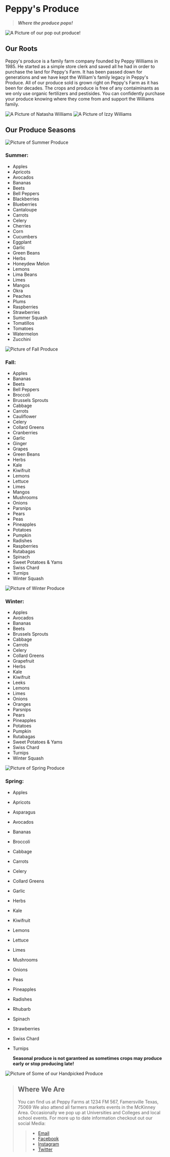 # Peppy's Produce

> ***Where the produce pops!***

![A Picture of our pop out produce!](/assets/peppys_pop_out.jpg "Peppy's Pop out Produce")

## Our Roots
Peppy's produce is a family farm company founded by Peppy Williams in 1985. He started as a simple store clerk and saved all he had in order to purchase the land for Peppy's Farm. It has been passed down for generations and we have kept the William's family legacy in Peppy's Produce. All of our produce sold is grown right on Peppy's Farm as it has been for decades. The crops and produce is free of any contaiminants as we only use organic fertilizers and pestisides. You can confidently purchase your produce knowing where they come from and support the Williams family. 

![A Picture of Natasha Williams](/assets/natasha.jpg "Natasha Williams") 
![A Picture of Izzy Williams](/assets/izzy.jpg "Izzy Williams")

## Our Produce Seasons

![Picture of Summer Produce](/assets/summer.jpg "Some of our Summer Produce")

### Summer:

  - Apples
  - Apricots
  - Avocados
  - Bananas
  - Beets
  - Bell Peppers
  - Blackberries
  - Blueberries
  - Cantaloupe
  - Carrots
  - Celery
  - Cherries
  - Corn
  - Cucumbers
  - Eggplant
  - Garlic
  - Green Beans
  - Herbs
  - Honeydew Melon
  - Lemons
  - Lima Beans
  - Limes
  - Mangos
  - Okra
  - Peaches
  - Plums
  - Raspberries
  - Strawberries
  - Summer Squash
  - Tomatillos
  - Tomatoes
  - Watermelon
  - Zucchini

![Picture of Fall Produce](/assets/fall_veggies.jpg "Some of our Fall Produce")

### Fall:

  - Apples
  - Bananas
  - Beets
  - Bell Peppers
  - Broccoli
  - Brussels Sprouts
  - Cabbage
  - Carrots
  - Cauliflower
  - Celery
  - Collard Greens
  - Cranberries
  - Garlic
  - Ginger
  - Grapes
  - Green Beans
  - Herbs
  - Kale
  - Kiwifruit
  - Lemons
  - Lettuce
  - Limes
  - Mangos
  - Mushrooms
  - Onions
  - Parsnips
  - Pears
  - Peas
  - Pineapples
  - Potatoes
  - Pumpkin
  - Radishes
  - Raspberries
  - Rutabagas
  - Spinach
  - Sweet Potatoes & Yams
  - Swiss Chard
  - Turnips
  - Winter Squash
   
   
![Picture of Winter Produce](/assets/winter.png "Some of our Winter Produce")
### Winter:

  - Apples
  - Avocados
  - Bananas
  - Beets
  - Brussels Sprouts
  - Cabbage
  - Carrots
  - Celery
  - Collard Greens
  - Grapefruit
  - Herbs
  - Kale
  - Kiwifruit
  - Leeks
  - Lemons
  - Limes
  - Onions
  - Oranges
  - Parsnips
  - Pears
  - Pineapples
  - Potatoes
  - Pumpkin
  - Rutabagas
  - Sweet Potatoes & Yams
  - Swiss Chard
  - Turnips
  - Winter Squash

![Picture of Spring Produce](/assets/spring.jpg "Some of our Spring Produce")

### Spring:

  - Apples
  - Apricots
  - Asparagus
  - Avocados
  - Bananas
  - Broccoli
  - Cabbage
  - Carrots
  - Celery
  - Collard Greens
  - Garlic
  - Herbs
  - Kale
  - Kiwifruit
  - Lemons
  - Lettuce
  - Limes
  - Mushrooms
  - Onions
  - Peas
  - Pineapples
  - Radishes
  - Rhubarb
  - Spinach
  - Strawberries
  - Swiss Chard
  - Turnips


    **Seasonal produce is not garanteed as sometimes crops may produce early or stop producing late!**
    
![Picture of Some of our Handpicked Produce](/assets/fresh_veggies.jpg "Some of hand picked our Fresh Veggies")
    
> ## Where We Are
>   You can find us at Peppy Farms at 1234 FM 567, Famersville Texas, 75069
>   We also attend all farmers markets events in the McKinney Area.
>   Occasionally we pop up at Universities and Colleges and local school events.
>   For more up to date information checkout out our social Media:
>> - [Email](peppysproduce@gmail.com)
>> - [Facebook](facebook.com/peppysproduce)
>> - [Instagram](instagram.com/peppysproduce)
>> - [Twitter](twitter.com/peppysproduce)
